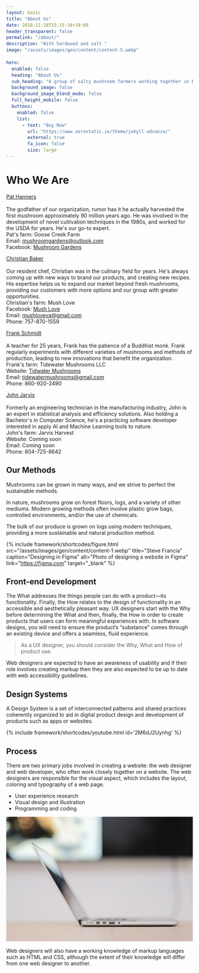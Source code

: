 ```yaml
---
layout: basic
title: "About Us"
date: 2018-11-28T15:15:34+10:00
header_transparent: false
permalink: "/about/"
description: "With hardwood and salt "
image: "/assets/images/gen/content/content-5.webp"

hero:
  enabled: false
  heading: "About Us"
  sub_heading: "A group of salty mushroom farmers working together in Eastern VA"
  background_image: false
  background_image_blend_mode: false
  full_height_mobile: false
  buttons:
    enabled: false
    list:
      - text: "Buy Now"
        url: "https://www.zerostatic.io/theme/jekyll-advance/"
        external: true
        fa_icon: false
        size: large
---
```


# Who We Are

<u> Pat Hanners </u>
<br>
<br>
The godfather of our organization, rumor has it he actually harvested the first mushroom approximately 90 million years ago. He was involved in the development of novel cultivation techniques in the 1980s, and worked for the USDA for years. He's our go-to expert.<br>
Pat's farm: Goose Creek Farm<br>
Email: mushroomgardens@outlook.com<br>
Facebook: [Mushroom Gardens](https://www.facebook.com/mushroomgardensvirginia/)

<u> Christian Baker </u>
<br>
<br>
Our resident chef, Christian was in the culinary field for years. He's always coming up with new ways to brand our products, and creating new recipes. His expertise helps us to expand our market beyond fresh mushrooms, providing our customers with more options and our group with greater opportunities.<br>
Christian's farm: Mush Love<br>
Facebook: [Mush Love](https://www.facebook.com/people/Mush-Love-in-Mathews-VA/61556185017724/)<br>
Email: mushloveva@gmail.com<br>
Phone: 757-870-1559<br>

<u> Frank Schmidt </u>
<br>
<br>
A teacher for 25 years, Frank has the patience of a Buddhist monk. Frank regularly experiments with different varieties of mushrooms and methods of production, leading to new innovations that benefit the organization.<br>
Frank's farm: Tidewater Mushrooms LLC <br>
Website: [Tidwater Mushrooms](https://www.tidewatermushrooms.com/)<br>
Email: tidewatermushrooms@gmail.com<br>
Phone: 860-920-2490<br> 
<!-- update phone numbers as links to click and call -->

<u> John Jarvis </u>
<br>
<br>
Formerly an engineering technician in the manufacturing industry, John is an expert in statistical analysis and efficiency solutions. Also holding a Bachelor's in Computer Science, he's a practicing software developer interested in apply AI and Machine Learning tools to nature.<br>
John's farm: Jarvis Harvest<br>
Website: Coming soon<br>
Email: Coming soon<br>
Phone: 804-725-8642

## Our Methods

Mushrooms can be grown in many ways, and we strive to perfect the sustainable methods.

In nature, mushrooms grow on forest floors, logs, and a variety of other mediums. Modern growing methods 
often involve plastic grow bags, controlled environments, and/or the use of chemicals.

The bulk of our produce is grown on logs using modern techniques, providing a more sustainable and 
natural production method.

{% include framework/shortcodes/figure.html src="/assets/images/gen/content/content-1.webp" title="Steve Francia" caption="Designing in Figma" alt="Photo of designing a website in Figma" link="https://figma.com" target="_blank" %}

## Front-end Development

The What addresses the things people can do with a product—its functionality. Finally, the How relates to the design of functionality in an accessible and aesthetically pleasant way. UX designers start with the Why before determining the What and then, finally, the How in order to create products that users can form meaningful experiences with. In software designs, you will need to ensure the product’s “substance” comes through an existing device and offers a seamless, fluid experience.

> As a UX designer, you should consider the Why, What and How of product use.

Web designers are expected to have an awareness of usability and if their role involves creating markup then they are also expected to be up to date with web accessibility guidelines.

## Design Systems

A Design System is a set of interconnected patterns and shared practices coherently organized to aid in digital product design and development of products such as apps or websites.

{% include framework/shortcodes/youtube.html id='2M6dJ2Uynhg' %}

## Process

There are two primary jobs involved in creating a website: the web designer and web developer, who often work closely together on a website. The web designers are responsible for the visual aspect, which includes the layout, coloring and typography of a web page.

- User experience research
- Visual design and illustration
- Programming and coding

![Design In Figma](/assets/images/gen/content/content-2.webp)

Web designers will also have a working knowledge of markup languages such as HTML and CSS, although the extent of their knowledge will differ from one web designer to another.
